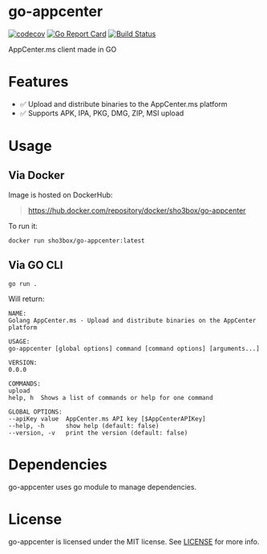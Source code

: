 # go-appcenter


[![codecov](https://codecov.io/gh/shoebox/go-appcenter/branch/master/graph/badge.svg)](https://codecov.io/gh/shoebox/go-appcenter)
[![Go Report Card](https://goreportcard.com/badge/github.com/shoebox/go-appcenter)](https://goreportcard.com/report/github.com/shoebox/go-appcenter)
[![Build
Status](https://travis-ci.org/shoebox/go-appcenter.svg)](https://travis-ci.org/shoebox/go-appcenter)

AppCenter.ms client made in GO

# Features

- ✅ Upload and distribute binaries to the AppCenter.ms platform
- ✅ Supports APK, IPA, PKG, DMG, ZIP, MSI upload

# Usage

## Via Docker

Image is hosted on DockerHub:
> https://hub.docker.com/repository/docker/sho3box/go-appcenter

To run it:

	docker run sho3box/go-appcenter:latest

## Via GO CLI

	go run .

Will return:

	NAME:
	Golang AppCenter.ms - Upload and distribute binaries on the AppCenter platform

	USAGE:
	go-appcenter [global options] command [command options] [arguments...]

	VERSION:
	0.0.0

	COMMANDS:
	upload
	help, h  Shows a list of commands or help for one command

	GLOBAL OPTIONS:
	--apiKey value  AppCenter.ms API key [$AppCenterAPIKey]
	--help, -h      show help (default: false)
	--version, -v   print the version (default: false)

# Dependencies

go-appcenter uses go module to manage dependencies.

# License

go-appcenter is licensed under the MIT license. See [LICENSE](LICENSE) for more info.
